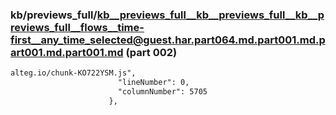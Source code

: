 ### kb/previews_full/kb__previews_full__kb__previews_full__kb__previews_full__flows__time-first__any_time_selected@guest.har.part064.md.part001.md.part001.md.part001.md (part 002)

```md
alteg.io/chunk-KO722YSM.js",
                        "lineNumber": 0,
                        "columnNumber": 5705
                      },
                 
```

```

